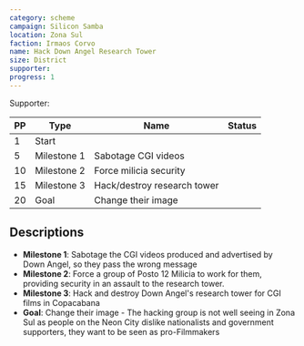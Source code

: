 ```yaml
---
category: scheme
campaign: Silicon Samba
location: Zona Sul
faction: Irmaos Corvo
name: Hack Down Angel Research Tower
size: District
supporter: 
progress: 1
---
```


Supporter: 

| PP  | Type        | Name                        | Status |
| --- | ----------- | --------------------------- | ------ |
| 1   | Start       |                             |        |
| 5   | Milestone 1 | Sabotage CGI videos         |        |
| 10  | Milestone 2 | Force milicia security      |        |
| 15  | Milestone 3 | Hack/destroy research tower |        |
| 20  | Goal        | Change their image          |        |

## Descriptions

 - **Milestone 1**: Sabotage the CGI videos produced and advertised by Down Angel, so they pass the wrong message
 - **Milestone 2**: Force a group of Posto 12 Milicia to work for them, providing security in an assault to the research tower.
 - **Milestone 3**: Hack and destroy Down Angel's research tower for CGI films in Copacabana
 - **Goal**: Change their image - The hacking group is not well seeing in Zona Sul as people on the Neon City dislike nationalists and government supporters, they want to be seen as pro-Filmmakers